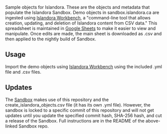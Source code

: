 Sample objects for Islandora. These are the objects and metadata that populate the Islandora Sandbox. Demo objects in sandbox.islandora.ca are ingested using [Islandora Workbench](https://github.com/mjordan/islandora_workbench), a "command-line tool that allows creation, updating, and deletion of Islandora content from CSV data." This spreadsheet is maintained in [Google Sheets](https://docs.google.com/spreadsheets/d/1DV0Ka0ZafZq3RgCn0x_AetFtlmnMuNFltzck2QL0ApY/edit#gid=2042408311) to make it easier to view and manipulate. Once edits are made, the main sheet is downloaded as .csv and then applied to the nightly build of Sandbox. 

## Usage

Import the demo objects using [Islandora Workbench](https://github.com/mjordan/islandora_workbench) using the included .yml file and .csv files.

## Updates

The [Sandbox](https://github.com/Islandora-Devops/sandbox) makes use of this repository and the create_islandora_objects.csv file (it has its own .yml file). However, the sandbox is locked to a specific commit of this repository and will not get updates until you update the specified commit hash, SHA-256 hash, and cut a release of the Sandbox. Full instructions are in the README of the above-linked Sandbox repo. 




